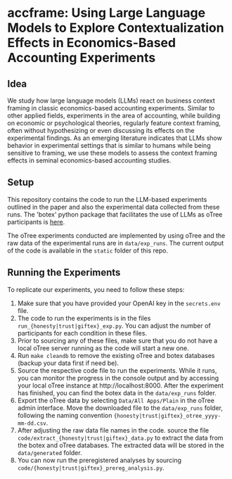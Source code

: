 # accframe: Using Large Language Models to Explore Contextualization Effects in Economics-Based Accounting Experiments

## Idea

We study how large language models (LLMs) react on business context framing in classic economics-based accounting experiments. Similar to other applied fields, experiments in the area of accounting, while building on economic or psychological theories, regularly feature context framing, often without hypothesizing or even discussing its effects on the experimental findings. As an emerging literature indicates that LLMs show behavior in experimental settings that is similar to humans while being sensitive to framing, we use these models to assess the context framing effects in seminal economics-based accounting studies. 


## Setup

This repository contains the code to run the LLM-based experiments outlined in the paper and also the experimental data collected from these runs. The 'botex' python package that facilitates the use of LLMs as oTree participants is [here](https://github.com/joachim-gassen/botex). 

The oTree experiments conducted are implemented by using oTree and the raw data of the experimental runs are in `data/exp_runs`. The current output of the code is available in the `static` folder of this repo.


## Running the Experiments

To replicate our experiments, you need to follow these steps:

1. Make sure that you have provided your OpenAI key in the `secrets.env` file.
2. The code to run the experiments is in the files `run_{honesty|trust|giftex}_exp.py`. You can adjust the number of participants for each condition in these files.
3. Prior to sourcing any of these files, make sure that you do not have a local oTree server running as the code will start a new one.
4. Run `make cleandb` to remove the existing oTree and botex databases (backup your data first if need be).
5. Source the respective code file to run the experiments. While it runs, you can monitor the progress in the console output and by accessing your local oTree instance at http://localhost:8000. After the experiment has finished, you can find the botex data in the `data/exp_runs` folder.
7. Export the oTree data by selecting `Data/All Apps/Plain` in the oTree admin interface. Move the downloaded file to the `data/exp_runs` folder, following the naming convention `{honesty|trust|giftex}_otree_yyyy-mm-dd.csv`.
8. After adjusting the raw data file names in the code. source the file `code/extract_{honesty|trust|giftex}_data.py` to extract the data from the botex and oTree databases. The extracted data will be stored in the `data/generated` folder.
9. You can now run the preregistered analyses by sourcing `code/{honesty|trust|giftex}_prereg_analysis.py`.  
